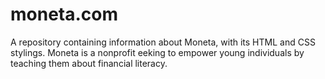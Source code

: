 # moneta.com
A repository containing information about Moneta, with its HTML and CSS stylings. Moneta is a nonprofit eeking to empower young individuals by teaching them about financial literacy. 
 
